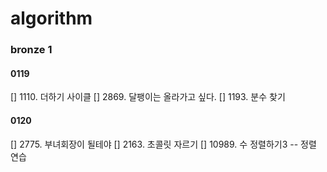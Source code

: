 # algorithm

### bronze 1
#### 0119
[] 1110. 더하기 사이클
[] 2869. 달팽이는 올라가고 싶다.
[] 1193. 분수 찾기

#### 0120
[] 2775. 부녀회장이 될테야
[] 2163. 초콜릿 자르기
[] 10989. 수 정렬하기3 -- 정렬 연습